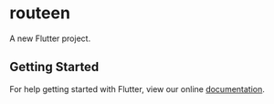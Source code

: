 # routeen

A new Flutter project.

## Getting Started

For help getting started with Flutter, view our online
[documentation](https://flutter.io/).
